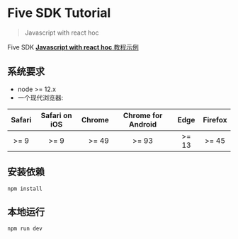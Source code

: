# Five SDK Tutorial
> Javascript with react hoc

Five SDK [**Javascript with react hoc** 教程示例](https://developers.realsee.com/docs#/docs/five/web/tutorial/react_hoc/0.getting-started)

## 系统要求

- node >= 12.x
- 一个现代浏览器:

| Safari | Safari on iOS | Chrome  | Chrome for Android | Edge | Firefox |
|:------:|:-------------:|--------:|:------------------:|:----:|:-------:|
| >= 9   | >= 9          | >= 49   | >= 93              | >= 13| >= 45   |

## 安装依赖

```shell
npm install
```

## 本地运行

```shell
npm run dev
```